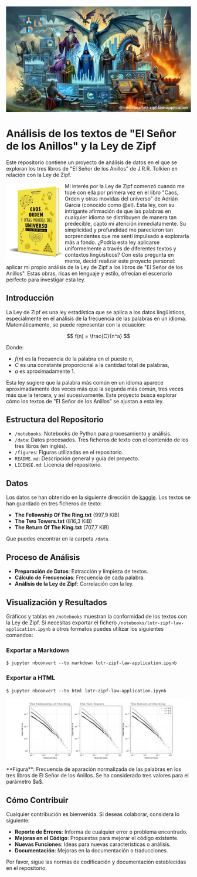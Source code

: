 
<p align="center">
   <img src="figures/lotr-zipf-law-application-logo.png">
</p>

# Análisis de los textos de "El Señor de los Anillos" y la Ley de Zipf

Este repositorio contiene un proyecto de análisis de datos en el que se exploran los tres libros de "El Señor de los Anillos" de J.R.R. Tolkien en relación con la Ley de Zipf.

<img align="left" width="160" height="210" src="figures/caos-orden-otras-movidas.png"> Mi interés por la Ley de Zipf comenzó cuando me topé con ella por primera vez en el libro "Caos, Orden y otras movidas del universo" de Adrián García (conocido como @el). Esta ley, con su intrigante afirmación de que las palabras en cualquier idioma se distribuyen de manera tan predecible, captó mi atención inmediatamente. Su simplicidad y profundidad me parecieron tan sorprendentes que me sentí impulsado a explorarla más a fondo. ¿Podría esta ley aplicarse uniformemente a través de diferentes textos y contextos lingüísticos? Con esta pregunta en mente, decidí realizar este proyecto personal: aplicar mi propio análisis de la Ley de Zipf a los libros de "El Señor de los Anillos". Estas obras, ricas en lenguaje y estilo, ofrecían el escenario perfecto para investigar esta ley.


## Introducción

La Ley de Zipf es una ley estadística que se aplica a los datos lingüísticos, especialmente en el análisis de la frecuencia de las palabras en un idioma. Matemáticamente, se puede representar con la ecuación:

$$ f(n) = \frac{C}{n^a} $$

Donde:

  * $f(n)$ es la frecuencia de la palabra en el puesto $n$,
  * $C$ es una constante proporcional a la cantidad total de palabras,
  * $a$ es aproximadamente 1.

Esta ley sugiere que la palabra más común en un idioma aparece aproximadamente dos veces más que la segunda más común, tres veces más que la tercera, y así sucesivamente. Este proyecto busca explorar cómo los textos de "El Señor de los Anillos" se ajustan a esta ley.

## Estructura del Repositorio

  * `/notebooks`: Notebooks de Python para procesamiento y análisis.
  * `/data`: Datos procesados. Tres ficheros de texto con el contenido de los tres libros (en inglés).
  * `/figures`: Figuras utilizadas en el repositorio.
  * `README.md`: Descripción general y guía del proyecto.
  * `LICENSE.md`: Licencia del repositorio.

## Datos

Los datos se han obtenido en la siguiente dirección de [kaggle](https://www.kaggle.com/datasets/ashishsinhaiitr/lord-of-the-rings-text). Los textos se han guardado en tres ficheros de texto:

  * **The Fellowship Of The Ring.txt** (997,9 KiB)
  * **The Two Towers.txt** (816,3 KiB)
  * **The Return Of The King.txt** (707,7 KiB)

Que puedes encontrar en la carpeta `/data`.

## Proceso de Análisis

  * **Preparación de Datos**: Extracción y limpieza de textos.
  * **Cálculo de Frecuencias**: Frecuencia de cada palabra.
  * **Análisis de la Ley de Zipf**: Correlación con la ley.

## Visualización y Resultados

Gráficos y tablas en `/notebooks` muestran la conformidad de los textos con la Ley de Zipf. Si necesitas exportar el fichero `/notebooks/lotr-zipf-law-application.ipynb` a otros formatos puedes utilizar los siguientes comandos:

### Exportar a Markdown

```
$ jupyter nbconvert --to markdown lotr-zipf-law-application.ipynb
```

### Exportar a HTML

```
$ jupyter nbconvert --to html lotr-zipf-law-application.ipynb
```

<p align="center">
   <img src="figures/frequency-appearance-words.png">
</p>
**Figura**: Frecuencia de aparación normalizada de las palabras en los tres libros de El Señor de los Anillos. Se ha considerado tres valores para el parámetro $a$.

## Cómo Contribuir

Cualquier contribución es bienvenida. Si deseas colaborar, considera lo siguiente:

  * **Reporte de Errores**: Informa de cualquier error o problema encontrado.
  * **Mejoras en el Código**: Propuestas para mejorar el código existente.
  * **Nuevas Funciones**: Ideas para nuevas características o análisis.
  * **Documentación**: Mejoras en la documentación o traducciones.

Por favor, sigue las normas de codificación y documentación establecidas en el repositorio.


